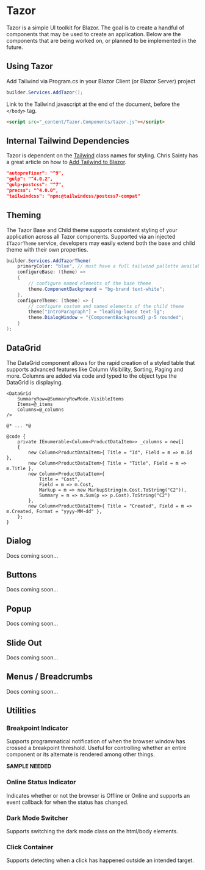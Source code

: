 # Tazor
Tazor is a simple UI toolkit for Blazor. The goal is to create a handful of components that may be used to create an application. Below are the components that are being worked on, or planned to be implemented in the future.

## Using Tazor

Add Tailwind via Program.cs in your Blazor Client (or Blazor Server) project

```csharp
builder.Services.AddTazor();
```

Link to the Tailwind javascript at the end of the document, before the `</body>` tag.

```html
<script src="_content/Tazor.Components/tazor.js"></script>
```

## Internal Tailwind Dependencies

Tazor is dependent on the [Tailwind](https://tailwindcss.com/) class names for styling. Chris Sainty has a great article on how to [Add Tailwind to Blazor](https://chrissainty.com/adding-tailwind-css-v3-to-a-blazor-app/).

```json
"autoprefixer": "^9",
"gulp": "^4.0.2",
"gulp-postcss": "^7",
"precss": "^4.0.0",
"tailwindcss": "npm:@tailwindcss/postcss7-compat"
```

## Theming

The Tazor Base and Child theme supports consistent styling of your application across all Tazor components. Supported via an injected `ITazorTheme` service, developers may easily extend both the base and child theme with their own properties.

```csharp
builder.Services.AddTazorTheme(
    primaryColor: "blue", // must have a full tailwind pallette available.
    configureBase: (theme) =>
    {
        // configure named elements of the base theme
        theme.ComponentBackground = "bg-brand text-white";
    },
    configureTheme: (theme) => {
        // configure custom and named elements of the child theme
        theme["IntroParagraph"] = "leading-loose text-lg";
        theme.DialogWindow = "{ComponentBackground} p-5 rounded";
    }
);
```
## DataGrid

The DataGrid component allows for the rapid creation of a styled table that supports advanced features like Column Visibility, Sorting, Paging and more. Columns are added via code and typed to the object type the DataGrid is displaying.

```razor
<DataGrid 
    SummaryRow=@SummaryRowMode.VisibleItems 
    Items=@_items 
    Columns=@_columns 
/>

@* ... *@

@code {
    private IEnumerable<Column<ProductDataItem>> _columns = new[]
    {
        new Column<ProductDataItem>{ Title = "Id", Field = m => m.Id },
        new Column<ProductDataItem>{ Title = "Title", Field = m => m.Title },
        new Column<ProductDataItem>{ 
            Title = "Cost", 
            Field = m => m.Cost, 
            Markup = m => new MarkupString(m.Cost.ToString("C2")),
            Summary = m => m.Sum(p => p.Cost).ToString("C2") 
        },
        new Column<ProductDataItem>{ Title = "Created", Field = m => m.Created, Format = "yyyy-MM-dd" },
    };
}
```

## Dialog

Docs coming soon...

## Buttons

Docs coming soon...

## Popup

Docs coming soon...

## Slide Out

Docs coming soon...

## Menus / Breadcrumbs

Docs coming soon...

## Utilities

### Breakpoint Indicator

Supports programmatical notification of when the browser window has crossed a breakpoint threshold. Useful for controlling whether an entire component or its alternate is rendered among other things.

**SAMPLE NEEDED**

### Online Status Indicator

Indicates whether or not the browser is Offline or Online and supports an event callback for when the status has changed.

### Dark Mode Switcher

Supports switching the dark mode class on the html/body elements.

### Click Container

Supports detecting when a click has happened outside an intended target.